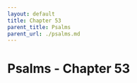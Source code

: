 ```yaml
---
layout: default
title: Chapter 53
parent_title: Psalms
parent_url: ./psalms.md
---
```


# Psalms - Chapter 53
